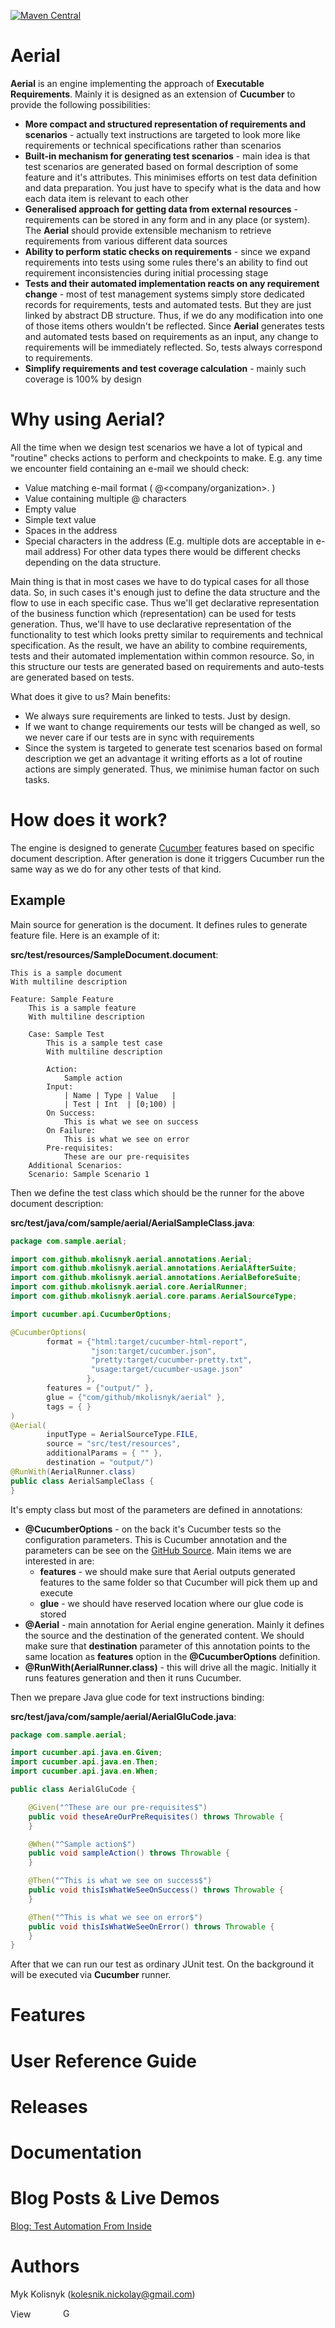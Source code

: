 [![Maven Central](https://maven-badges.herokuapp.com/maven-central/com.github.mkolisnyk/aerial-maven-plugin/badge.svg?style=flat)](http://mvnrepository.com/artifact/com.github.mkolisnyk/aerial-maven-plugin)

Aerial
======

**Aerial** is an engine implementing the approach of **Executable Requirements**. Mainly it is designed as an extension of **Cucumber** to provide the following possibilities:
* **More compact and structured representation of requirements and scenarios** - actually text instructions are targeted to look more like requirements or technical specifications rather than scenarios
* **Built-in mechanism for generating test scenarios** - main idea is that test scenarios are generated based on formal description of some feature and it's attributes. This minimises efforts on test data definition and data preparation. You just have to specify what is the data and how each data item is relevant to each other
* **Generalised approach for getting data from external resources** - requirements can be stored in any form and in any place (or system). The **Aerial** should provide extensible mechanism to retrieve requirements from various different data sources 
* **Ability to perform static checks on requirements** - since we expand requirements into tests using some rules there's an ability to find out requirement inconsistencies during initial processing stage
* **Tests and their automated implementation reacts on any requirement change** - most of test management systems simply store dedicated records for requirements, tests and automated tests. But they are just linked by abstract DB structure. Thus, if we do any modification into one of those items others wouldn't be reflected. Since **Aerial** generates tests and automated tests based on requirements as an input, any change to requirements will be immediately reflected. So, tests always correspond to requirements.
* **Simplify requirements and test coverage calculation** - mainly such coverage is 100% by design

Why using Aerial?
======

All the time when we design test scenarios we have a lot of typical and "routine" checks actions to perform and checkpoints to make. E.g. any time we encounter field containing an e-mail we should check:
* Value matching e-mail format ( <addredd name>@<company/organization>.<domain> )
* Value containing multiple @ characters
* Empty value
* Simple text value
* Spaces in the address
* Special characters in the address (E.g. multiple dots are acceptable in e-mail address)
For other data types there would be different checks depending on the data structure. 

Main thing is that in most cases we have to do typical cases for all those data. So, in such cases it's enough just to define the data structure and the flow to use in each specific case. Thus we'll get declarative representation of the business function which (representation) can be used for tests generation.
Thus, we'll have to use declarative representation of the functionality to test which looks pretty similar to requirements and technical specification. As the result, we have an ability to combine requirements, tests and their automated implementation within common resource. So, in this structure our tests are generated based on requirements and auto-tests are generated based on tests.

What does it give to us? Main benefits:
* We always sure requirements are linked to tests. Just by design.
* If we want to change requirements our tests will be changed as well, so we never care if our tests are in sync with requirements
* Since the system is targeted to generate test scenarios based on formal description we get an advantage it writing efforts as a lot of routine actions are simply generated. Thus, we minimise human factor on such tasks. 

How does it work? 
======

The engine is designed to generate [Cucumber](http://cukes.info) features based on specific document description. After generation is done it triggers Cucumber run the same way as we do for any other tests of that kind.

Example
-------

Main source for generation is the document. It defines rules to generate feature file. Here is an example of it:

**src/test/resources/SampleDocument.document**:

```
This is a sample document
With multiline description

Feature: Sample Feature
    This is a sample feature
    With multiline description

    Case: Sample Test
        This is a sample test case
        With multiline description

        Action:
            Sample action
        Input:
            | Name | Type | Value   |
            | Test | Int  | [0;100) |
        On Success:
            This is what we see on success
        On Failure:
            This is what we see on error
        Pre-requisites:
            These are our pre-requisites
    Additional Scenarios:
    Scenario: Sample Scenario 1

```

Then we define the test class which should be the runner for the above document description:

**src/test/java/com/sample/aerial/AerialSampleClass.java**:

``` java
package com.sample.aerial;

import com.github.mkolisnyk.aerial.annotations.Aerial;
import com.github.mkolisnyk.aerial.annotations.AerialAfterSuite;
import com.github.mkolisnyk.aerial.annotations.AerialBeforeSuite;
import com.github.mkolisnyk.aerial.core.AerialRunner;
import com.github.mkolisnyk.aerial.core.params.AerialSourceType;

import cucumber.api.CucumberOptions;

@CucumberOptions(
        format = {"html:target/cucumber-html-report",
                  "json:target/cucumber.json",
                  "pretty:target/cucumber-pretty.txt",
                  "usage:target/cucumber-usage.json"
                 },
        features = {"output/" },
        glue = {"com/github/mkolisnyk/aerial" },
        tags = { }
)
@Aerial(
        inputType = AerialSourceType.FILE,
        source = "src/test/resources",
        additionalParams = { "" },
        destination = "output/")
@RunWith(AerialRunner.class)
public class AerialSampleClass {
}
```

It's empty class but most of the parameters are defined in annotations:
* **@CucumberOptions** - on the back it's Cucumber tests so the configuration parameters. This is Cucumber annotation and the parameters can be see on the [GitHub Source](https://github.com/cucumber/cucumber-jvm/blob/master/core/src/main/java/cucumber/api/CucumberOptions.java).
  Main items we are interested in are:
  * **features** - we should make sure that Aerial outputs generated features to the same folder so that Cucumber will pick them up and execute
  * **glue** - we should have reserved location where our glue code is stored
* **@Aerial** - main annotation for Aerial engine generation. Mainly it defines the source and the destination of the generated content. We should make sure that **destination** parameter of this annotation points to the same location as **features** option in the **@CucumberOptions** definition.
* **@RunWith(AerialRunner.class)** - this will drive all the magic. Initially it runs features generation and then it runs Cucumber.

Then we prepare Java glue code for text instructions binding:

**src/test/java/com/sample/aerial/AerialGluCode.java**:

``` java
package com.sample.aerial;

import cucumber.api.java.en.Given;
import cucumber.api.java.en.Then;
import cucumber.api.java.en.When;

public class AerialGluCode {

    @Given("^These are our pre-requisites$")
    public void theseAreOurPreRequisites() throws Throwable {
    }

    @When("^Sample action$")
    public void sampleAction() throws Throwable {
    }

    @Then("^This is what we see on success$")
    public void thisIsWhatWeSeeOnSuccess() throws Throwable {
    }

    @Then("^This is what we see on error$")
    public void thisIsWhatWeSeeOnError() throws Throwable {
    }
}
```

After that we can run our test as ordinary JUnit test. On the background it will be executed via **Cucumber** runner.

Features
======

User Reference Guide
======

Releases
======

Documentation
======

Blog Posts & Live Demos
======

[Blog: Test Automation From Inside](http://mkolisnyk.blogspot.com)

Authors
======
Myk Kolisnyk (kolesnik.nickolay@gmail.com) 

<a href="http://ua.linkedin.com/pub/mykola-kolisnyk/14/533/903"><img src="http://www.linkedin.com/img/webpromo/btn_profile_bluetxt_80x15.png" width="80" height="15" border="0" alt="View Mykola Kolisnyk's profile on LinkedIn"></a>
<a href="http://plus.google.com/108480514086204589709?prsrc=3" rel="publisher" style="text-decoration:none;">
<img src="http://ssl.gstatic.com/images/icons/gplus-16.png" alt="Google+" style="border:0;width:16px;height:16px;"/></a>

